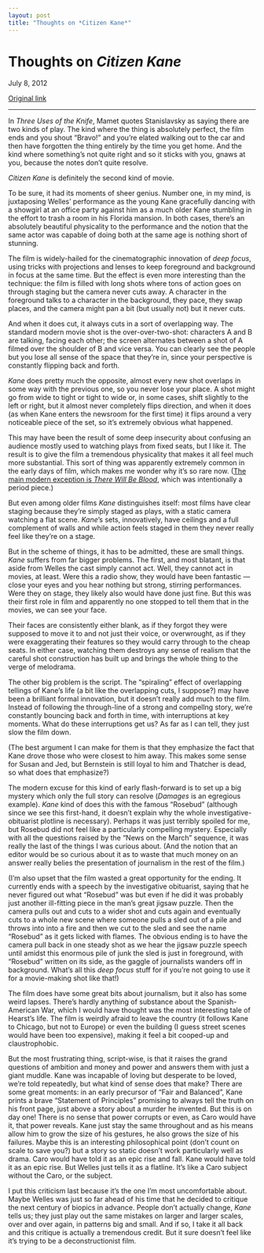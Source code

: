 ```yaml
---
layout: post
title: "Thoughts on *Citizen Kane*"
---
```

Thoughts on *Citizen Kane*
==========================

July 8, 2012

[Original link](http://www.aaronsw.com/weblog/kane)

* * * * *

In *Three Uses of the Knife*, Mamet quotes Stanislavsky as saying there
are two kinds of play. The kind where the thing is absolutely perfect,
the film ends and you shout “Bravo!” and you’re elated walking out to
the car and then have forgotten the thing entirely by the time you get
home. And the kind where something’s not quite right and so it sticks
with you, gnaws at you, because the notes don’t quite resolve.

*Citizen Kane* is definitely the second kind of movie.

To be sure, it had its moments of sheer genius. Number one, in my mind,
is juxtaposing Welles’ performance as the young Kane gracefully dancing
with a showgirl at an office party against him as a much older Kane
stumbling in the effort to trash a room in his Florida mansion. In both
cases, there’s an absolutely beautiful physicality to the performance
and the notion that the same actor was capable of doing both at the same
age is nothing short of stunning.

The film is widely-hailed for the cinematographic innovation of *deep
focus*, using tricks with projections and lenses to keep foreground and
background in focus at the same time. But the effect is even more
interesting than the technique: the film is filled with long shots where
tons of action goes on through staging but the camera never cuts away. A
character in the foreground talks to a character in the background, they
pace, they swap places, and the camera might pan a bit (but usually not)
but it never cuts.

And when it does cut, it always cuts in a sort of overlapping way. The
standard modern movie shot is the over-over-two-shot: characters A and B
are talking, facing each other; the screen alternates between a shot of
A filmed over the shoulder of B and vice versa. You can clearly see the
people but you lose all sense of the space that they’re in, since your
perspective is constantly flipping back and forth.

*Kane* does pretty much the opposite, almost every new shot overlaps in
some way with the previous one, so you never lose your place. A shot
might go from wide to tight or tight to wide or, in some cases, shift
slightly to the left or right, but it almost never completely flips
direction, and when it does (as when Kane enters the newsroom for the
first time) it flips around a very noticeable piece of the set, so it’s
extremely obvious what happened.

This may have been the result of some deep insecurity about confusing an
audience mostly used to watching plays from fixed seats, but I like it.
The result is to give the film a tremendous physicality that makes it
all feel much more substantial. This sort of thing was apparently
extremely common in the early days of film, which makes me wonder why
it’s so rare now. ([The main modern exception is *There Will Be
Blood*](http://www.davidbordwell.net/blog/2011/02/14/watching-you-watch-there-will-be-blood/),
which was intentionally a period piece.)

But even among older films *Kane* distinguishes itself: most films have
clear staging because they’re simply staged as plays, with a static
camera watching a flat scene. *Kane*’s sets, innovatively, have ceilings
and a full complement of walls and while action feels staged in them
they never really feel like they’re on a stage.

But in the scheme of things, it has to be admitted, these are small
things. *Kane* suffers from far bigger problems. The first, and most
blatant, is that aside from Welles the cast simply cannot act. Well,
they cannot act in movies, at least. Were this a radio show, they would
have been fantastic — close your eyes and you hear nothing but strong,
stirring performances. Were they on stage, they likely also would have
done just fine. But this was their first role in film and apparently no
one stopped to tell them that in the movies, we can see your face.

Their faces are consistently either blank, as if they forgot they were
supposed to move it to and not just their voice, or overwrought, as if
they were exaggerating their features so they would carry through to the
cheap seats. In either case, watching them destroys any sense of realism
that the careful shot construction has built up and brings the whole
thing to the verge of melodrama.

The other big problem is the script. The “spiraling” effect of
overlapping tellings of Kane’s life (a bit like the overlapping cuts, I
suppose?) may have been a brilliant formal innovation, but it doesn’t
really add much to the film. Instead of following the through-line of a
strong and compellng story, we’re constantly bouncing back and forth in
time, with interruptions at key moments. What do these interruptions get
us? As far as I can tell, they just slow the film down.

(The best argument I can make for them is that they emphasize the fact
that Kane drove those who were closest to him away. This makes some
sense for Susan and Jed, but Bernstein is still loyal to him and
Thatcher is dead, so what does that emphasize?)

The modern excuse for this kind of early flash-forward is to set up a
big mystery which only the full story can resolve (*Damages* is an
egregious example). *Kane* kind of does this with the famous “Rosebud”
(although since we see this first-hand, it doesn’t explain why the whole
investigative-obituarist plotline is necessary). Perhaps it was just
terribly spoiled for me, but Rosebud did not feel like a particularly
compelling mystery. Especially with all the questions raised by the
“News on the March” sequence, it was really the last of the things I was
curious about. (And the notion that an editor would be so curious about
it as to waste that much money on an answer really belies the
presentation of journalism in the rest of the film.)

(I’m also upset that the film wasted a great opportunity for the ending.
It currently ends with a speech by the investigative obituarist, saying
that he never figured out what “Rosebud” was but even if he did it was
probably just another ill-fitting piece in the man’s great jigsaw
puzzle. Then the camera pulls out and cuts to a wider shot and cuts
again and eventually cuts to a whole new scene where someone pulls a
sled out of a pile and throws into into a fire and then we cut to the
sled and see the name “Rosebud” as it gets licked with flames. The
obvious ending is to have the camera pull back in one steady shot as we
hear the jigsaw puzzle speech until amidst this enormous pile of junk
the sled is just in foreground, with “Rosebud” written on its side, as
the gaggle of journalists wanders off in background. What’s all this
*deep focus* stuff for if you’re not going to use it for a movie-making
shot like that!)

The film does have some great bits about journalism, but it also has
some weird lapses. There’s hardly anything of substance about the
Spanish-American War, which I would have thought was the most
interesting tale of Hearst’s life. The film is weirdly afraid to leave
the country (it follows Kane to Chicago, but not to Europe) or even the
building (I guess street scenes would have been too expensive), making
it feel a bit cooped-up and claustrophobic.

But the most frustrating thing, script-wise, is that it raises the grand
questions of ambition and money and power and answers them with just a
giant muddle. Kane was incapable of loving but desperate to be loved,
we’re told repeatedly, but what kind of sense does that make? There are
some great moments: in an early precursor of “Fair and Balanced”, Kane
prints a brave “Statement of Principles” promising to always tell the
truth on his front page, just above a story about a murder he invented.
But this is on day one! There is no sense that power corrupts or even,
as Caro would have it, that power reveals. Kane just stay the same
throughout and as his means allow him to grow the size of his gestures,
he also grows the size of his failures. Maybe this is an interesting
philosophical point (don’t count on scale to save you?) but a story so
static doesn’t work particularly well as drama. Caro would have told it
as an epic rise and fall. Kane would have told it as an epic rise. But
Welles just tells it as a flatline. It’s like a Caro subject without the
Caro, or the subject.

I put this criticism last because it’s the one I’m most uncomfortable
about. Maybe Welles was just so far ahead of his time that he decided to
critique the next century of biopics in advance. People don’t actually
change, *Kane* tells us; they just play out the same mistakes on larger
and larger scales, over and over again, in patterns big and small. And
if so, I take it all back and this critique is actually a tremendous
credit. But it sure doesn’t feel like it’s trying to be a
deconstructionist film.
